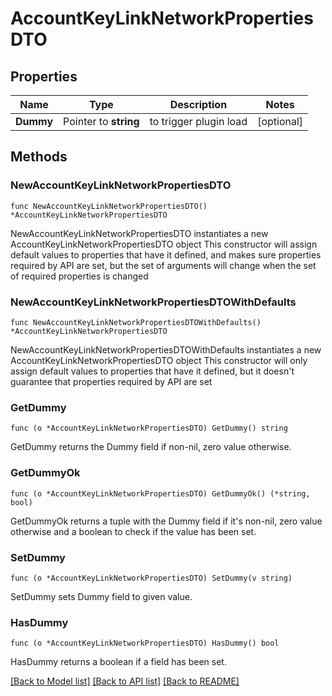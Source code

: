 # AccountKeyLinkNetworkPropertiesDTO

## Properties

Name | Type | Description | Notes
------------ | ------------- | ------------- | -------------
**Dummy** | Pointer to **string** | to trigger plugin load | [optional] 

## Methods

### NewAccountKeyLinkNetworkPropertiesDTO

`func NewAccountKeyLinkNetworkPropertiesDTO() *AccountKeyLinkNetworkPropertiesDTO`

NewAccountKeyLinkNetworkPropertiesDTO instantiates a new AccountKeyLinkNetworkPropertiesDTO object
This constructor will assign default values to properties that have it defined,
and makes sure properties required by API are set, but the set of arguments
will change when the set of required properties is changed

### NewAccountKeyLinkNetworkPropertiesDTOWithDefaults

`func NewAccountKeyLinkNetworkPropertiesDTOWithDefaults() *AccountKeyLinkNetworkPropertiesDTO`

NewAccountKeyLinkNetworkPropertiesDTOWithDefaults instantiates a new AccountKeyLinkNetworkPropertiesDTO object
This constructor will only assign default values to properties that have it defined,
but it doesn't guarantee that properties required by API are set

### GetDummy

`func (o *AccountKeyLinkNetworkPropertiesDTO) GetDummy() string`

GetDummy returns the Dummy field if non-nil, zero value otherwise.

### GetDummyOk

`func (o *AccountKeyLinkNetworkPropertiesDTO) GetDummyOk() (*string, bool)`

GetDummyOk returns a tuple with the Dummy field if it's non-nil, zero value otherwise
and a boolean to check if the value has been set.

### SetDummy

`func (o *AccountKeyLinkNetworkPropertiesDTO) SetDummy(v string)`

SetDummy sets Dummy field to given value.

### HasDummy

`func (o *AccountKeyLinkNetworkPropertiesDTO) HasDummy() bool`

HasDummy returns a boolean if a field has been set.


[[Back to Model list]](../README.md#documentation-for-models) [[Back to API list]](../README.md#documentation-for-api-endpoints) [[Back to README]](../README.md)


